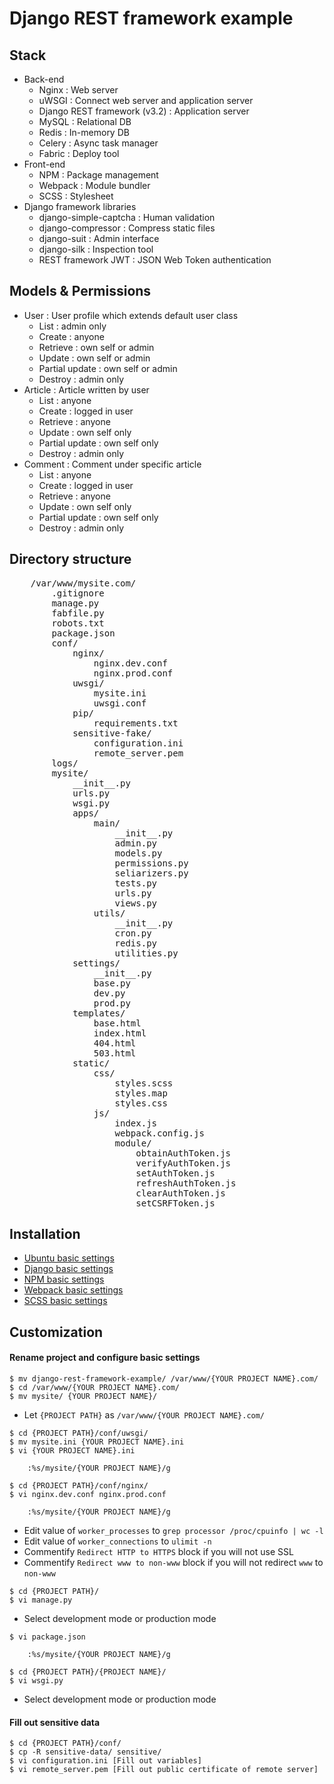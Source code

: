 # Django REST framework example

## Stack

- Back-end
	- Nginx : Web server
	- uWSGI : Connect web server and application server
	- Django REST framework (v3.2) : Application server
	- MySQL : Relational DB
	- Redis : In-memory DB
	- Celery : Async task manager
	- Fabric : Deploy tool
- Front-end
	- NPM : Package management
	- Webpack : Module bundler
	- SCSS : Stylesheet
- Django framework libraries
	- django-simple-captcha : Human validation
	- django-compressor : Compress static files
	- django-suit : Admin interface
	- django-silk : Inspection tool 
	- REST framework JWT : JSON Web Token authentication


## Models & Permissions

- User : User profile which extends default user class
	- List : admin only
	- Create : anyone
	- Retrieve : own self or admin
	- Update : own self or admin
	- Partial update : own self or admin
	- Destroy : admin only
- Article : Article written by user 
	- List : anyone
	- Create : logged in user
	- Retrieve : anyone
	- Update : own self only
	- Partial update : own self only
	- Destroy : admin only
- Comment : Comment under specific article
	- List : anyone
	- Create : logged in user
	- Retrieve : anyone
	- Update : own self only
	- Partial update : own self only
	- Destroy : admin only


## Directory structure
	
<pre>
	/var/www/mysite.com/
		.gitignore
		manage.py
		fabfile.py
		robots.txt
		package.json
		conf/
			nginx/
				nginx.dev.conf
				nginx.prod.conf
			uwsgi/
				mysite.ini
				uwsgi.conf
			pip/
				requirements.txt
			sensitive-fake/
				configuration.ini
				remote_server.pem
		logs/
		mysite/
			__init__.py
			urls.py
			wsgi.py
			apps/
				main/
					__init__.py
					admin.py
					models.py
					permissions.py
					seliarizers.py
					tests.py
					urls.py
					views.py
				utils/
					__init__.py
					cron.py
					redis.py
					utilities.py
			settings/
				__init__.py
				base.py
				dev.py
				prod.py
			templates/
				base.html
				index.html
				404.html
				503.html
			static/
				css/
					styles.scss
					styles.map
					styles.css
				js/
					index.js
					webpack.config.js
					module/
						obtainAuthToken.js
						verifyAuthToken.js
						setAuthToken.js
						refreshAuthToken.js
						clearAuthToken.js
						setCSRFToken.js
</pre>


## Installation

- <a href="https://github.com/ukjin1192/web-stack-wiki-and-snippets/tree/master/ubuntu-basic-settings" target="_blank">Ubuntu basic settings</a>
- <a href="https://github.com/ukjin1192/web-stack-wiki-and-snippets/tree/master/django-basic-settings" target="_blank">Django basic settings</a>
- <a href="https://github.com/ukjin1192/web-stack-wiki-and-snippets/blob/master/utilities-wiki-and-snippets/manage-package-with-npm.md" target="_blank">NPM basic settings</a>
- <a href="https://github.com/ukjin1192/web-stack-wiki-and-snippets/blob/master/utilities-wiki-and-snippets/use-webpack-as-module-bundler.md" target="_blank">Webpack basic settings</a>
- <a href="https://github.com/ukjin1192/web-stack-wiki-and-snippets/blob/master/utilities-wiki-and-snippets/use-sass-for-stylesheet.md" target="_blank">SCSS basic settings</a>


## Customization

#### Rename project and configure basic settings

~~~~
$ mv django-rest-framework-example/ /var/www/{YOUR PROJECT NAME}.com/
$ cd /var/www/{YOUR PROJECT NAME}.com/
$ mv mysite/ {YOUR PROJECT NAME}/
~~~~

- Let `{PROJECT PATH}` as `/var/www/{YOUR PROJECT NAME}.com/`

~~~~
$ cd {PROJECT PATH}/conf/uwsgi/
$ mv mysite.ini {YOUR PROJECT NAME}.ini
$ vi {YOUR PROJECT NAME}.ini

	:%s/mysite/{YOUR PROJECT NAME}/g

$ cd {PROJECT PATH}/conf/nginx/
$ vi nginx.dev.conf nginx.prod.conf

	:%s/mysite/{YOUR PROJECT NAME}/g
~~~~

-	Edit value of `worker_processes` to `grep processor /proc/cpuinfo | wc -l`
-	Edit value of `worker_connections` to `ulimit -n`
-	Commentify `Redirect HTTP to HTTPS` block if you will not use SSL
-	Commentify `Redirect www to non-www` block if you will not redirect `www` to `non-www`

~~~~
$ cd {PROJECT PATH}/
$ vi manage.py
~~~~

- Select development mode or production mode

~~~~
$ vi package.json

	:%s/mysite/{YOUR PROJECT NAME}/g
~~~~

~~~~
$ cd {PROJECT PATH}/{PROJECT NAME}/
$ vi wsgi.py
~~~~

- Select development mode or production mode

#### Fill out sensitive data

~~~~
$ cd {PROJECT PATH}/conf/
$ cp -R sensitive-data/ sensitive/
$ vi configuration.ini [Fill out variables]
$ vi remote_server.pem [Fill out public certificate of remote server]
~~~~
